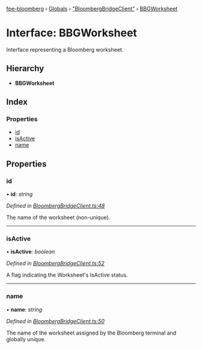 [fpe-bloomberg](../README.md) › [Globals](../globals.md) › ["BloombergBridgeClient"](../modules/_bloombergbridgeclient_.md) › [BBGWorksheet](_bloombergbridgeclient_.bbgworksheet.md)

# Interface: BBGWorksheet

Interface representing a Bloomberg worksheet.

## Hierarchy

* **BBGWorksheet**

## Index

### Properties

* [id](_bloombergbridgeclient_.bbgworksheet.md#id)
* [isActive](_bloombergbridgeclient_.bbgworksheet.md#isactive)
* [name](_bloombergbridgeclient_.bbgworksheet.md#name)

## Properties

###  id

• **id**: *string*

*Defined in [BloombergBridgeClient.ts:48](https://github.com/ChartIQ/fpe-bloomberg/blob/e95af2e/src/clients/BloombergBridgeClient/BloombergBridgeClient.ts#L48)*

The name of the worksheet (non-unique).

___

###  isActive

• **isActive**: *boolean*

*Defined in [BloombergBridgeClient.ts:52](https://github.com/ChartIQ/fpe-bloomberg/blob/e95af2e/src/clients/BloombergBridgeClient/BloombergBridgeClient.ts#L52)*

A flag indicating the Worksheet's IsActive status.

___

###  name

• **name**: *string*

*Defined in [BloombergBridgeClient.ts:50](https://github.com/ChartIQ/fpe-bloomberg/blob/e95af2e/src/clients/BloombergBridgeClient/BloombergBridgeClient.ts#L50)*

The name of the worksheet assigned by the Bloomberg terminal and globally unique.
